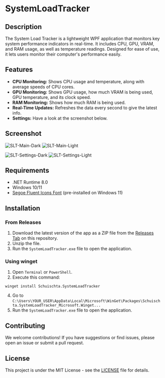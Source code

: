 # SystemLoadTracker

## Description
The System Load Tracker is a lightweight WPF application that monitors key system performance indicators in real-time. It includes CPU, GPU, VRAM, and RAM usage, as well as temperature readings. Designed for ease of use, it lets users monitor their computer's performance easily.

## Features
- **CPU Monitoring:** Shows CPU usage and temperature, along with average speeds of CPU cores.
- **GPU Monitoring:** Shows GPU usage, how much VRAM is being used, GPU temperature, and its clock speed.
- **RAM Monitoring:** Shows how much RAM is being used.
- **Real-Time Updates:** Refreshes the data every second to give the latest info.
- **Settings:** Have a look at the screenshot below.

## Screenshot
![SLT-Main-Dark](https://github.com/Schuischta/SystemLoadTracker/assets/35001838/67b5b9dd-615e-4207-b73b-437943f2dee2)
![SLT-Main-Light](https://github.com/Schuischta/SystemLoadTracker/assets/35001838/86ceba45-ae17-4d56-bfcd-0d36a76dc284)

![SLT-Settings-Dark](https://github.com/Schuischta/SystemLoadTracker/assets/35001838/b27c670d-79f6-4942-9ed9-2db050404718)
![SLT-Settings-Light](https://github.com/Schuischta/SystemLoadTracker/assets/35001838/9107ed17-b7ef-46f3-92ee-d2755e426e3d)



## Requirements
- .NET Runtime 8.0
- Windows 10/11
- [Segoe Fluent Icons Font](https://learn.microsoft.com/en-us/windows/apps/design/downloads/#fonts) (pre-installed on Windows 11)

## Installation

### From Releases
1. Download the latest version of the app as a ZIP file from the [Releases Tab](https://github.com/Schuischta/SystemLoadTracker/releases) on this repository.
2. Unzip the file.
3. Run the `SystemLoadTracker.exe` file to open the application.

### Using winget
1. Open `Terminal` or `PowerShell`.
2. Execute this command:
```
winget install Schuischta.SystemLoadTracker
```
4. Go to `C:\Users\YOUR_USER\AppData\Local\Microsoft\WinGet\Packages\Schuischta.SystemLoadTracker_Microsoft.Winget...`
5. Run the `SystemLoadTracker.exe` file to open the application.

## Contributing
We welcome contributions! If you have suggestions or find issues, please open an issue or submit a pull request.

## License
This project is under the MIT License - see the [LICENSE](https://github.com/Schuischta/SystemLoadTracker/blob/master/LICENSE) file for details.
